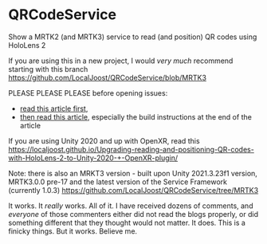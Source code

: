 # QRCodeService
Show a MRTK2 (and MRTK3) service to read (and position) QR codes using HoloLens 2

If you are using this in a new project, I would _very much_ recommend starting with this branch https://github.com/LocalJoost/QRCodeService/blob/MRTK3

PLEASE PLEASE PLEASE before opening issues: 
- [read this article first](https://localjoost.github.io/Reading-QR-codes-with-an-MRTK2-Extension-Service/), 
- [then read this article](https://localjoost.github.io/Positioning-QR-codes-in-space-with-HoloLens-2-building-a-'poor-man's-Vuforia'/), especially the build instructions at the end of the article

If you are using Unity 2020 and up with OpenXR, read this https://localjoost.github.io/Upgrading-reading-and-positioning-QR-codes-with-HoloLens-2-to-Unity-2020-+-OpenXR-plugin/

Note: there is also an MRKT3 version - built upon Unity 2021.3.23f1 version, MRTK3.0.0 pre-17 and the latest version of the Service Framework (currently 1.0.3) https://github.com/LocalJoost/QRCodeService/tree/MRTK3

It works. It _really_ works. All of it. I have received dozens of comments, and *everyone* of those commenters either did not read the blogs properly, or did something different that they thought would not matter. It does. This is a finicky things. But it works. Believe me. 
